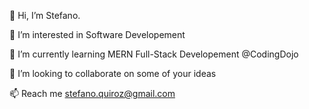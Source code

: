 👋 Hi, I’m Stefano.

👀 I’m interested in Software Developement

🌱 I’m currently learning MERN Full-Stack Developement @CodingDojo

💞️ I’m looking to collaborate on some of your ideas

📫 Reach me stefano.quiroz@gmail.com

